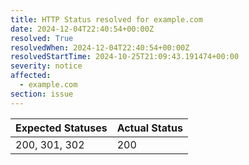```yaml
---
title: HTTP Status resolved for example.com
date: 2024-12-04T22:40:54+00:00Z
resolved: True
resolvedWhen: 2024-12-04T22:40:54+00:00Z
resolvedStartTime: 2024-10-25T21:09:43.191474+00:00
severity: notice
affected:
  - example.com
section: issue
---
```


| Expected Statuses | Actual Status  |
|-------------------|----------------|
| 200, 301, 302 | 200 |
